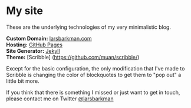 My site
========

These are the underlying technologies of my very minimalistic blog.

**Custom Domain:** [larsbarkman.com](http://larsbarkman.com/)  
**Hosting:** [GitHub Pages](https://pages.github.com/)  
**Site Generator:** [Jekyll](https://github.com/jekyll/jekyll)  
**Theme:** [Scribble] (https://github.com/muan/scribble/)  

Except for the basic configuration, the only modification that I've made to Scribble is changing the color of blockquotes to get them to "pop out" a little bit more.

If you think that there is something I missed or just want to get in touch, please contact me on Twitter <a href="https://twitter.com/larsbarkman" target="_blank">@larsbarkman</a>
